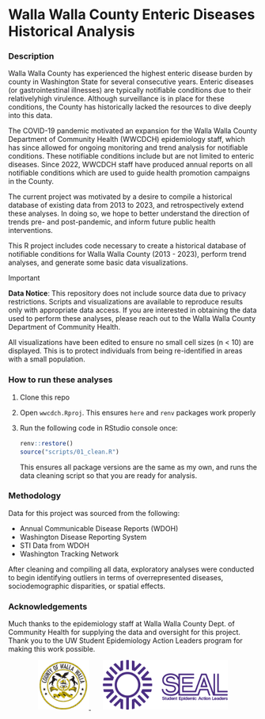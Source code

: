# Walla Walla County Enteric Diseases Historical Analysis

### Description

Walla Walla County has experienced the highest enteric disease burden by county
in Washington State for several consecutive years. Enteric diseases (or 
gastrointestinal illnesses) are typically notifiable conditions due to their 
relativelyhigh virulence. Although surveillance is in place for these conditions, 
the County has historically lacked the resources to dive deeply into this data.

The COVID-19 pandemic motivated an expansion for the Walla Walla County Department 
of Community Health (WWCDCH) epidemiology staff, which has since allowed for 
ongoing monitoring and trend analysis for notifiable conditions. These notifiable 
conditions include but are not limited to enteric diseases. Since 2022, WWCDCH 
staff have produced annual reports on all notifiable conditions which are used
to guide health promotion campaigns in the County.

The current project was motivated by a desire to compile a historical database 
of existing data from 2013 to 2023, and retrospectively extend these analyses. In 
doing so, we hope to better understand the direction of trends pre- and 
post-pandemic, and inform future public health interventions.

This R project includes code necessary to create a historical database of 
notifiable conditions for Walla Walla County (2013 - 2023), perform trend analyses, 
and generate some basic data visualizations.

> [!IMPORTANT]  
>
> **Data Notice**: This repository does not include source data due to privacy 
restrictions. Scripts and visualizations are available to reproduce results only 
with appropriate data access. If you are interested in obtaining the data used 
to perform these analyses, please reach out to the Walla Walla County Department 
of Community Health.
>
> All visualizations have been edited to ensure no small cell sizes (n < 10) 
are displayed. This is to protect individuals from being re-identified in areas 
with a small population.

### How to run these analyses

1. Clone this repo

2. Open `wwcdch.Rproj`. This ensures `here` and `renv` packages work properly  
   
3. Run the following code in RStudio console once:  
   
   ```r
   renv::restore()
   source("scripts/01_clean.R")
   ```  
   This ensures all package versions are the same as my own, and runs the 
   data cleaning script so that you are ready for analysis.
   
### Methodology

Data for this project was sourced from the following:  

- Annual Communicable Disease Reports (WDOH)  
- Washington Disease Reporting System
- STI Data from WDOH
- Washington Tracking Network

After cleaning and compiling all data, exploratory analyses were conducted to
begin identifying outliers in terms of overrepresented diseases, sociodemographic
disparities, or spatial effects.  

### Acknowledgements

Much thanks to the epidemiology staff at Walla Walla County Dept. of Community 
Health for supplying the data and oversight for this project. Thank you to the
UW Student Epidemiology Action Leaders program for making this work possible.  

<div align = "center">
  <a href = "https://dch.wwcowa.gov/">
    <img src = "images/walla_walla_co_logo.jpg"
    style = "height:100px; display:inline-block"
    alt = "Walla Walla County Logo">
  </a>&nbsp;&nbsp;&nbsp;&nbsp;&nbsp
  <a href = "https://epi.washington.edu/">
    <img src = "images/seal_logo.png"
    style = "height:100px; display:inline-block"
    alt = "SEAL Logo">
  </a>  
</div>






